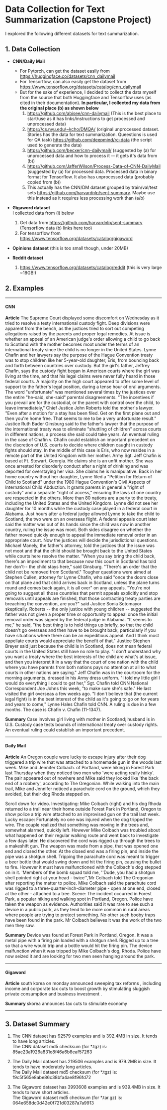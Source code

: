 # Data Collection for Text Summarization (Capstone Project)
I explored the following different datasets for text summarization.

## 1. Data Collection
* **CNN/Daily Mail**
    * For Pytorch, can get the dataset easily from <https://huggingface.co/datasets/cnn_dailymail>
    * For Tensorflow, can also easily get the dataset from <https://www.tensorflow.org/datasets/catalog/cnn_dailymail>
    * But for the sake of experience, I decided to collect the data myself from the source that both Huggingface and Tensorflow uses (as cited in their documentation). **In particular, I collected my data from the original place (b) as shown below**
        1. https://github.com/abisee/cnn-dailymail (This is the best place to start/use as it has links/instructions to get processed and unprocessed data)
        2. https://cs.nyu.edu/~kcho/DMQA/ (original unprocessed dataset. Stories has the data for text summarization. Queestions is used for QA task)
           https://github.com/deepmind/rc-data (the script used to generate the data)
        3. https://github.com/becxer/cnn-dailymail/ (suggested by (a) for unprocessed data and how to process it -- it gets it's data from (b))
        4. https://github.com/JafferWilson/Process-Data-of-CNN-DailyMail (suggested by (a) for processed data. Processed data in binary format for Tensorflow. It also has unprocessed data (probably copied from (b))
        5. This actually has the CNN/DM dataset grouped by train/val/test sets <https://github.com/harvardnlp/sent-summary>. Maybe use this instead as it requires less processing work than (a/b)

* **Gigaword dataset**  
  I collected data from (i) below    
  1. Get data from <https://github.com/harvardnlp/sent-summary> (Tensorflow data (b) links here too)
  2. For tensorflow from <https://www.tensorflow.org/datasets/catalog/gigaword>

* **Opinions dataset** (this is too small though, under 20MB)

* **Reddit dataset**
  1. https://www.tensorflow.org/datasets/catalog/reddit (this is very large ~18GB!)

## 2. Examples

---
#### **CNN**
**Article**
The Supreme Court displayed some discomfort on Wednesday as it tried to resolve a testy international custody fight. Deep divisions were apparent from the bench, as the justices tried to sort out competing allegations raised by the parents and proper legal remedies. At issue is whether an appeal of an American judge's order allowing a child to go back to Scotland with the mother becomes moot under the terms of an international treaty since the child is no longer in the United States. Lynne Chafin and her lawyers say the purpose of the Hague Convention treaty was to stop children like her 5-year-old daughter, Eris, from bouncing back and forth between countries over custody. But the girl's father, Jeffrey Chafin, says the custody fight began in American courts where the girl was living at the time, and that his legal claims were never fully heard in those federal courts. A majority on the high court appeared to offer some level of support to the father's legal position, during a tense hour of oral arguments. The word "unfortunate" was mentioned several times by the justices over the entire "he-said, she-said" parental disagreements. "The incentives if you prevail are for the custodial, or the parent with control over the child, to leave immediately," Chief Justice John Roberts told the mother's lawyer. "Even after a motion for a stay has been filed. Get on the first plane out and then you're home free. That seems to me to be a very unfortunate result." Justice Ruth Bader Ginsburg said to the father's lawyer that the purpose of the international treaty was to eliminate "shuttling of children" across courts in different nations, a process she said could take years. An eventual ruling in the case of Chafin v. Chafin could establish an important precedent on the discretion of U.S. courts to decide where children caught in custody fights should stay. In the middle of this case is Eris, who now resides in a remote part of the United Kingdom with her mother. Army Sgt. Jeff Chafin is based at Ft. Stewart, Georgia. He claims she is an unfit mother. She was once arrested for disorderly conduct after a night of drinking and was deported for overstaying her visa. She claims he is manipulative. Back in her home country without her daughter, Lynne filed a "Petition for Return of Child to Scotland" under the 1980 Hague Convention's Civil Aspects of International Child Abduction. It grants parents in general a "right of custody" and a separate "right of access," ensuring the laws of one country are respected in the others. More than 80 nations are a party to the treaty, including the United States and the United Kingdom. Lynne did not see her daughter for 10 months while the custody case played in a federal court in Alabama. Just hours after a federal judge allowed Lynne to take the child to Scotland, the two were on an overseas flight. A federal appeals court later said the matter was out of its hands since the child was now in another country, ruling the issue was moot. Both sides disagree on whether the father moved quickly enough to appeal the immediate removal order in an appropriate court. Now the justices will decide the jurisdictional questions. Michael Manely, the father's attorney, told the justices that the issue was not moot and that the child should be brought back to the United States while courts here resolve the matter. "When you say bring the child back, there's an impediment to that because now this court in Scotland has told her don't-- the child stays here," said Ginsburg. "There's an order that the child not be removed from Scotland." Tougher questions were aimed at Stephen Cullen, attorney for Lynne Chafin, who said "once the doors close on that plane and that child arrives back in Scotland, unless the plane turns round and comes back again, it is all over" on any appeals. "You're not going to suggest all those countries that permit appeals explicitly and stop removals until appeals are finished, that those contracting treaty parties are breaching the convention, are you?" said Justice Sonia Sotomayor skeptically. Roberts -- the only justice with young children -- suggested the father was not given a proper time or opportunity to appeal once the initial removal order was signed by the federal judge in Alabama. "It seems to me," he said, "the best thing is to hold things up briefly, so that the child doesn't go overseas and then have to be brought back, particularly if you have situations where there can be an expeditious appeal. And I think most appellate courts would appreciate the benefit of that." Justice Stephen Breyer said just because the child is in Scotland, does not mean federal courts in the United States still have no role to play. "I don't understand why you want a treaty where the best interests of the child are what's at issue, and then you interpret it in a way that the court of one nation with the child where you have parents from both nations pays no attention at all to what courts in other nations are saying." Jeff Chafin was in the courtroom for the morning arguments, dressed in his Army dress uniform. "I told my little girl I would do everything I could to get her," Sgt. Chafin told CNN National Correspondent Joe Johns this week, "to make sure she's safe." He last visited the girl overseas a few weeks ago. "I don't believe that (the current legal fight) is in the best interest of the child as it's going to go on for years and years to come," Lynne Hales Chafin told CNN. A ruling is due in a few months. The case is Chafin v. Chafin (11-1347).

**Summary**
Case involves girl living with mother in Scotland; husband is in U.S. Custody case tests bounds of international treaty over custody rights. An eventual ruling could establish an important precedent.

---
#### **Daily Mail**
**Article**
An Oregon couple were lucky to escape injury after their dog triggered a trip wire that was attached to a homemade gun in the woods last week. Mike and Jennifer Colbach. of Portland, were hiking in Forest Park last Thursday when they noticed two men who 'were acting really hinky'. The pair appeared out of nowhere and Mike said they looked like 'the back end of a robbery', according to The Oregonian. While walking into the main trail, Mike and Jennifer noticed a parachute cord on the ground, which they avoided, but their dog Rhoda stepped on. 

Scroll down for video.
Investigating: Mike Colbach (right) and his dog Rhoda returned to a trail near their home outside Forest Park   in Portland, Oregon to show police a trip wire attached to an improvised gun on the trail last week. Lucky escape: Fortunately no one was injured when the dog tripped the wire. The couple realized that something was moving in the trees and, somewhat alarmed, quickly left. However Mike Colbach was troubled about what happened on their regular walking route and went back to investigate a few days later. He discovered the cord was rigged up through the trees to a makeshift gun. The weapon was made from a pipe, that was opened one end and closed the other. At the closed end was a firing pin, and inside the pipe was a shotgun shell. Tripping the parachute cord was meant to trigger a beer bottle that would swing down and hit the firing pin, causing the bullet to fire. However it must have malfunctioned with the Colbach's dog stepped on in it. 'Members of the bomb squad told me, ''Dude, you had a shotgun shell pointed right at your head - twice'','Mr Colbach told The Oregonian after reporting the matter to police. Mike Colbach said the parachute cord was rigged to a three-quarter-inch-diameter pipe - open at one end, closed at the other - attached to a tree. Scene: The incident occurred in Forest Park, a popular hiking and walking spot in Portland, Oregon. Police have taken the weapon as evidence. Authorities said it was rare to see such a device in a public park, as they tend to be more common in rural areas where people are trying to protect something. No other such booby traps have been found in the park. Mr Colbach believes it was the work of the two men they saw.

**Summary**
Device was found at Forest Park in Portland, Oregon. It was a metal pipe with a firing pin loaded with a shotgun shell. Rigged up to a tree so that a wire would trip and a bottle would hit the firing pin. The device malfunction when it was tripped by Mike Colbach's dog, Rhoda. Police have now seized it and are looking for two men seen hanging around the park.

---
#### **Gigaword**
**Article**
south korea on monday announced sweeping tax reforms , including income and corporate tax cuts to boost growth by stimulating sluggish private consumption and business investment .

**Summary**
skorea announces tax cuts to stimulate economy

---

## 3. Dataset Summary
1. The CNN dataset has 92579 examples and is 392.4MB in size. It tends to have long articles.  
   The CNN dataset md5 checksum (for *.tgz) is: 85ac23a1926a831e8f46a6b8eaf57263

2. The Daily Mail dataset has 219506 examples and is 979.2MB in size. It tends to have moderately long articles.  
   The Daily Mail dataset md5 checksum (for *.tgz) is: f9c5f565e8abe86c38bfa4ae8f96fd72

3. The Gigaword dataset has 3993608 examples and is 939.4MB in size. It tends to have short articles.  
   The Gigaword dataset md5 checksum (for *.tar.gz) is: 064e658dc0d42e0f721d03287a7a9913
